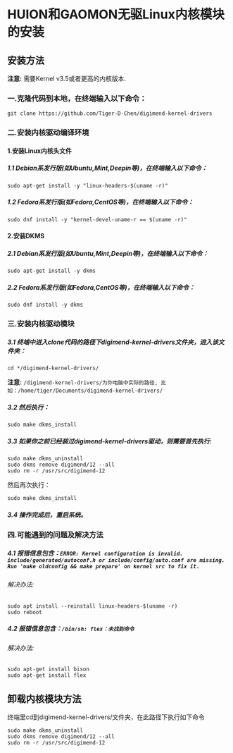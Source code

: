 HUION和GAOMON无驱Linux内核模块的安装
=======================

安装方法
----------

**注意:** 需要Kernel v3.5或者更高的内核版本.

### 一.克隆代码到本地，在终端输入以下命令：

    git clone https://github.com/Tiger-D-Chen/digimend-kernel-drivers

### 二.安装内核驱动编译环境
#### 1.安装Linux内核头文件
##### 1.1 Debian系发行版(如Ubuntu,Mint,Deepin等)，在终端输入以下命令：

    sudo apt-get install -y "linux-headers-$(uname -r)"

##### 1.2 Fedora系发行版(如Fedora,CentOS等)，在终端输入以下命令：

    sudo dnf install -y "kernel-devel-uname-r == $(uname -r)"

#### 2.安装DKMS
##### 2.1 Debian系发行版(如Ubuntu,Mint,Deepin等)，在终端输入以下命令：

    sudo apt-get install -y dkms

##### 2.2 Fedora系发行版(如Fedora,CentOS等)，在终端输入以下命令：

    sudo dnf install -y dkms

### 三.安装内核驱动模块
##### 3.1 终端中进入clone代码的路径下digimend-kernel-drivers文件夹，进入该文件夹：

    cd */digimend-kernel-drivers/

**注意:** ` /digimend-kernel-drivers/为你电脑中实际的路径, 比如：/home/tiger/Documents/digimend-kernel-drivers/ `

##### 3.2 然后执行：

    sudo make dkms_install

##### 3.3 如果你之前已经装过digimend-kernel-drivers驱动，则需要首先执行:

    sudo make dkms_uninstall
    sudo dkms remove digimend/12 --all
    sudo rm -r /usr/src/digimend-12

然后再次执行：

    sudo make dkms_install

##### 3.4 操作完成后，重启系统。
### 四.可能遇到的问题及解决方法
##### 4.1 报错信息包含：`ERROR: Kernel configuration is invalid. include/generated/autoconf.h or include/config/auto.conf are missing. Run 'make oldconfig && make prepare' on kernel src to fix it.`
###### 解决办法:

    sudo apt install --reinstall linux-headers-$(uname -r)
    sudo reboot

##### 4.2 报错信息包含：`/bin/sh: flex：未找到命令 `
###### 解决办法: 

    sudo apt-get install bison
    sudo apt-get install flex

 卸载内核模块方法
----------   
终端里cd到digimend-kernel-drivers/文件夹，在此路径下执行如下命令

    sudo make dkms_uninstall
    sudo dkms remove digimend/12 --all
    sudo rm -r /usr/src/digimend-12
